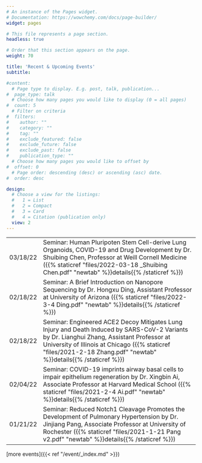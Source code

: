 ```yaml
---
# An instance of the Pages widget.
# Documentation: https://wowchemy.com/docs/page-builder/
widget: pages

# This file represents a page section.
headless: true

# Order that this section appears on the page.
weight: 70

title: 'Recent & Upcoming Events'
subtitle:

#content:
  # Page type to display. E.g. post, talk, publication...
#  page_type: talk
  # Choose how many pages you would like to display (0 = all pages)
#  count: 5
  # Filter on criteria
#  filters:
#    author: ""
#    category: ""
#    tag: ""
#    exclude_featured: false
#    exclude_future: false
#    exclude_past: false
#    publication_type: ""
  # Choose how many pages you would like to offset by
#  offset: 0
  # Page order: descending (desc) or ascending (asc) date.
#  order: desc

design:
  # Choose a view for the listings:
  #   1 = List
  #   2 = Compact
  #   3 = Card
  #   4 = Citation (publication only)
  view: 2
---
```


|  |  |
| --------------------- | -------------------------- |
| 03/18/22 | Seminar: Human Pluripoten Stem Cell-derive Lung Organoids, COVID-19 and Drug Development by Dr. Shuibing Chen, Professor at Weill Cornell Medicine ({{% staticref "files/2022-03-18 _Shuibing Chen.pdf" "newtab" %}}details{{% /staticref %}})|
| 02/18/22 | Seminar: A Brief Introduction on Nanopore Sequencing by Dr. Hongxu Ding, Assistant Professor at University of Arizona ({{% staticref "files/2022-3-4 Ding.pdf" "newtab" %}}details{{% /staticref %}})|
| 02/18/22 | Seminar: Engineered ACE2 Decoy Mitigates Lung Injury and Death Induced by SARS-CoV-2 Variants by Dr. Lianghui Zhang, Assistant Professor at University of Illinois at Chicago ({{% staticref "files/2021-2-18 Zhang.pdf" "newtab" %}}details{{% /staticref %}})|
| 02/04/22 | Seminar: COVID-19 imprints airway basal cells to impair epithelium regeneration by Dr. Xingbin Ai, Associate Professor at Harvard Medical School ({{% staticref "files/2021-2-4 Ai.pdf" "newtab" %}}details{{% /staticref %}})|
| 01/21/22 | Seminar: Reduced Notch1 Cleavage Promotes the Development of Pulmonary Hypertension by Dr. Jinjiang Pang, Associate Professor at University of Rochester ({{% staticref "files/2021-1-21 Pang v2.pdf" "newtab" %}}details{{% /staticref %}})|

[more events]({{< ref "/event/_index.md" >}})
